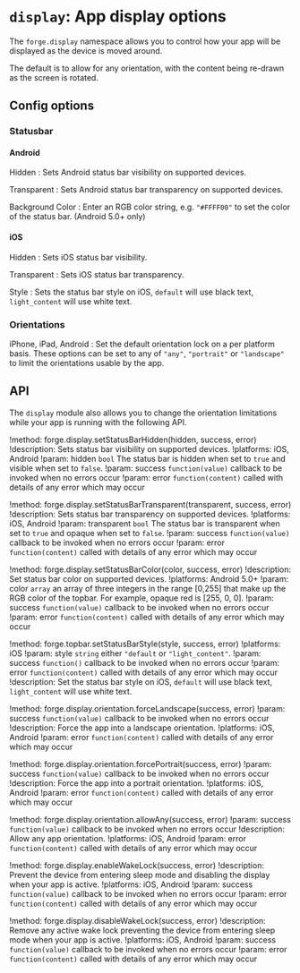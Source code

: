 ``display``: App display options
================================

The ``forge.display`` namespace allows you to control how your app will be displayed as the device is moved
around.

The default is to allow for any orientation, with the content being re-drawn as the screen is rotated.

## Config options

### Statusbar

#### Android

Hidden
:   Sets Android status bar visibility on supported devices.

Transparent
:   Sets Android status bar transparency on supported devices.

Background Color
:   Enter an RGB color string, e.g. `"#FFFF00"` to set the color of the status bar. (Android 5.0+ only)

#### iOS

Hidden
:   Sets iOS status bar visibility.

Transparent
:   Sets iOS status bar transparency.

Style
:  Sets the status bar style on iOS, `default` will use black text, `light_content` will use white text.


### Orientations

iPhone, iPad, Android
:	Set the default orientation lock on a per platform basis.
    These options can be set to any of `"any"`, `"portrait"` or `"landscape"` to limit the orientations usable by the app.


## API

The ``display`` module also allows you to change the orientation
limitations while your app is running with the following API.

!method: forge.display.setStatusBarHidden(hidden, success, error)
!description: Sets status bar visibility on supported devices.
!platforms: iOS, Android
!param: hidden `bool` The status bar is hidden when set to `true` and visible when set to `false`.
!param: success `function(value)` callback to be invoked when no errors occur
!param: error `function(content)` called with details of any error which may occur

!method: forge.display.setStatusBarTransparent(transparent, success, error)
!description: Sets status bar transparency on supported devices.
!platforms: iOS, Android
!param: transparent `bool` The status bar is transparent when set to `true` and opaque when set to `false`.
!param: success `function(value)` callback to be invoked when no errors occur
!param: error `function(content)` called with details of any error which may occur

!method: forge.display.setStatusBarColor(color, success, error)
!description: Set status bar color on supported devices.
!platforms: Android 5.0+
!param: color `array` an array of three integers in the range [0,255] that make up the RGB color of the topbar. For example, opaque red is [255, 0, 0].
!param: success `function(value)` callback to be invoked when no errors occur
!param: error `function(content)` called with details of any error which may occur

!method: forge.topbar.setStatusBarStyle(style, success, error)
!platforms: iOS
!param: style `string` either ``"default`` or ``"light_content"``.
!param: success `function()` callback to be invoked when no errors occur
!param: error `function(content)` called with details of any error which may occur
!description: Set the status bar style on iOS, `default` will use black text, `light_content` will use white text.

!method: forge.display.orientation.forceLandscape(success, error)
!param: success `function(value)` callback to be invoked when no errors occur
!description: Force the app into a landscape orientation.
!platforms: iOS, Android
!param: error `function(content)` called with details of any error which may occur

!method: forge.display.orientation.forcePortrait(success, error)
!param: success `function(value)` callback to be invoked when no errors occur
!description: Force the app into a portrait orientation.
!platforms: iOS, Android
!param: error `function(content)` called with details of any error which may occur

!method: forge.display.orientation.allowAny(success, error)
!param: success `function(value)` callback to be invoked when no errors occur
!description: Allow any app orientation.
!platforms: iOS, Android
!param: error `function(content)` called with details of any error which may occur

!method: forge.display.enableWakeLock(success, error)
!description: Prevent the device from entering sleep mode and disabling the display when your app is active.
!platforms: iOS, Android
!param: success `function(value)` callback to be invoked when no errors occur
!param: error `function(content)` called with details of any error which may occur

!method: forge.display.disableWakeLock(success, error)
!description: Remove any active wake lock preventing the device from entering sleep mode when your app is active.
!platforms: iOS, Android
!param: success `function(value)` callback to be invoked when no errors occur
!param: error `function(content)` called with details of any error which may occur
